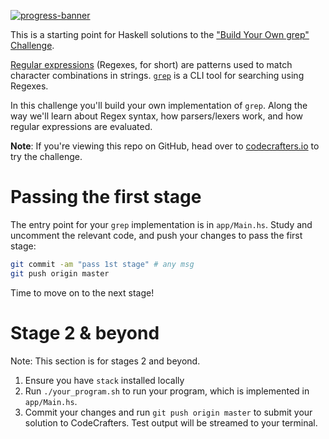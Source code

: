 [![progress-banner](https://backend.codecrafters.io/progress/grep/96881b8b-9639-410a-af88-c4cc90fee3c1)](https://app.codecrafters.io/users/codecrafters-bot?r=2qF)

This is a starting point for Haskell solutions to the
["Build Your Own grep" Challenge](https://app.codecrafters.io/courses/grep/overview).

[Regular expressions](https://en.wikipedia.org/wiki/Regular_expression)
(Regexes, for short) are patterns used to match character combinations in
strings. [`grep`](https://en.wikipedia.org/wiki/Grep) is a CLI tool for
searching using Regexes.

In this challenge you'll build your own implementation of `grep`. Along the way
we'll learn about Regex syntax, how parsers/lexers work, and how regular
expressions are evaluated.

**Note**: If you're viewing this repo on GitHub, head over to
[codecrafters.io](https://codecrafters.io) to try the challenge.

# Passing the first stage

The entry point for your `grep` implementation is in `app/Main.hs`. Study and
uncomment the relevant code, and push your changes to pass the first stage:

```sh
git commit -am "pass 1st stage" # any msg
git push origin master
```

Time to move on to the next stage!

# Stage 2 & beyond

Note: This section is for stages 2 and beyond.

1. Ensure you have `stack` installed locally
1. Run `./your_program.sh` to run your program, which is implemented in
   `app/Main.hs`.
1. Commit your changes and run `git push origin master` to submit your solution
   to CodeCrafters. Test output will be streamed to your terminal.
